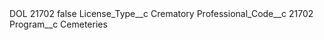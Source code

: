 <?xml version="1.0" encoding="UTF-8"?>
<CustomMetadata xmlns="http://soap.sforce.com/2006/04/metadata" xmlns:xsi="http://www.w3.org/2001/XMLSchema-instance" xmlns:xsd="http://www.w3.org/2001/XMLSchema">
    <label>DOL 21702</label>
    <protected>false</protected>
    <values>
        <field>License_Type__c</field>
        <value xsi:type="xsd:string">Crematory</value>
    </values>
    <values>
        <field>Professional_Code__c</field>
        <value xsi:type="xsd:string">21702</value>
    </values>
    <values>
        <field>Program__c</field>
        <value xsi:type="xsd:string">Cemeteries</value>
    </values>
</CustomMetadata>
